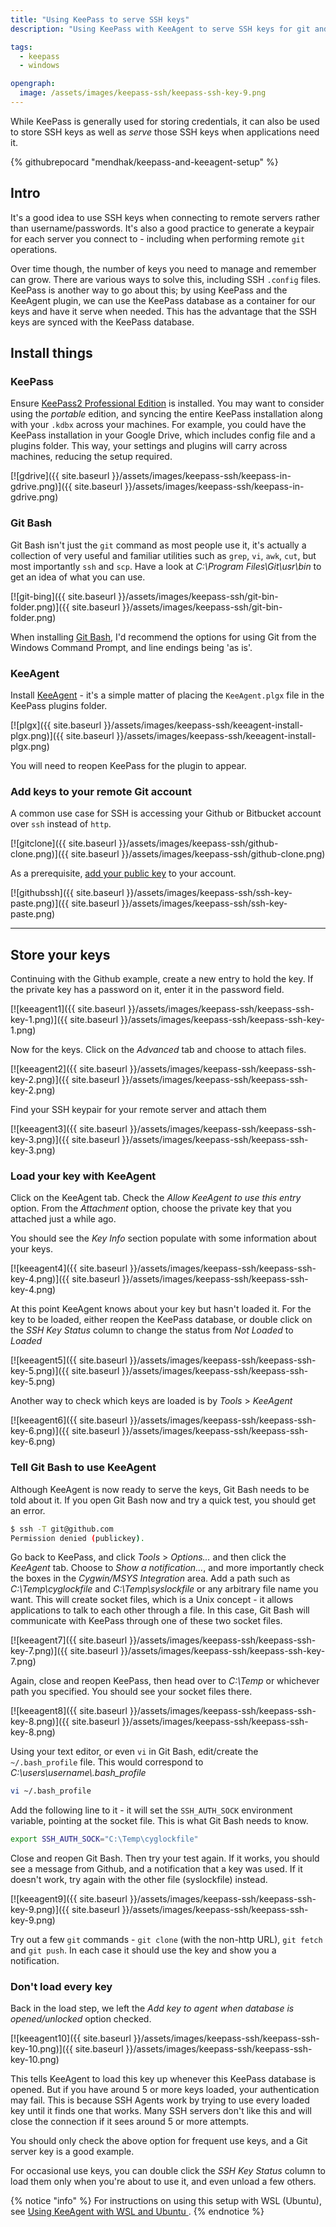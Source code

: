 ```yaml
---
title: "Using KeePass to serve SSH keys"
description: "Using KeePass with KeeAgent to serve SSH keys for git and bash. Security setup instructions for using KeePass with KeeAgent for SSH keypairs"

tags:
  - keepass
  - windows

opengraph:
  image: /assets/images/keepass-ssh/keepass-ssh-key-9.png
---
```


     
While KeePass is generally used for storing credentials, it can also be used to store SSH keys as well as *serve* those SSH keys when applications need it.

{% githubrepocard "mendhak/keepass-and-keeagent-setup" %}



## Intro

It's a good idea to use SSH keys when connecting to remote servers rather than username/passwords.  It's also a good practice to generate a keypair for each server you connect to - including when performing remote `git` operations.  

Over time though, the number of keys you need to manage and remember can grow.  There are various ways to solve this, including SSH `.config` files.  KeePass is another way to go about this; by using KeePass and the KeeAgent plugin, we can use the KeePass database as a container for our keys and have it serve when needed.  This has the advantage that the SSH keys are synced with the KeePass database.      





## Install things


### KeePass

Ensure [KeePass2 Professional Edition](http://keepass.info/download.html) is installed.  You may want to consider using the *portable* edition, and syncing the entire KeePass installation along with your `.kdbx` across your machines.  For example, you could have the KeePass installation in your Google Drive, which includes config file and a plugins folder.  This way, your settings and plugins will carry across machines, reducing the setup required. 

[![gdrive]({{ site.baseurl }}/assets/images/keepass-ssh/keepass-in-gdrive.png)]({{ site.baseurl }}/assets/images/keepass-ssh/keepass-in-gdrive.png)  

### Git Bash

Git Bash isn't just the `git` command as most people use it, it's actually a collection of very useful and familiar utilities such as `grep`, `vi`, `awk`, `cut`, but most importantly `ssh` and `scp`.  Have a look at *C:\Program Files\Git\usr\bin* to get an idea of what you can use.

[![git-bing]({{ site.baseurl }}/assets/images/keepass-ssh/git-bin-folder.png)]({{ site.baseurl }}/assets/images/keepass-ssh/git-bin-folder.png)

When installing [Git Bash](https://git-scm.com/downloads), I'd recommend the options for using Git from the Windows Command Prompt, and line endings being 'as is'.

### KeeAgent

Install [KeeAgent](http://lechnology.com/software/keeagent/#Download) - it's a simple matter of placing the `KeeAgent.plgx` file in the KeePass plugins folder.

[![plgx]({{ site.baseurl }}/assets/images/keepass-ssh/keeagent-install-plgx.png)]({{ site.baseurl }}/assets/images/keepass-ssh/keeagent-install-plgx.png)

You will need to reopen KeePass for the plugin to appear.  


### Add keys to your remote Git account

A common use case for SSH is accessing your Github or Bitbucket account over `ssh` instead of `http`.   

[![gitclone]({{ site.baseurl }}/assets/images/keepass-ssh/github-clone.png)]({{ site.baseurl }}/assets/images/keepass-ssh/github-clone.png)

As a prerequisite, [add your public key](https://help.github.com/articles/adding-a-new-ssh-key-to-your-github-account/) to your account.

[![githubssh]({{ site.baseurl }}/assets/images/keepass-ssh/ssh-key-paste.png)]({{ site.baseurl }}/assets/images/keepass-ssh/ssh-key-paste.png)

_____

## Store your keys

Continuing with the Github example, create a new entry to hold the key.  If the private key has a password on it, enter it in the password field. 


[![keeagent1]({{ site.baseurl }}/assets/images/keepass-ssh/keepass-ssh-key-1.png)]({{ site.baseurl }}/assets/images/keepass-ssh/keepass-ssh-key-1.png)

Now for the keys.  Click on the *Advanced* tab and choose to attach files. 

[![keeagent2]({{ site.baseurl }}/assets/images/keepass-ssh/keepass-ssh-key-2.png)]({{ site.baseurl }}/assets/images/keepass-ssh/keepass-ssh-key-2.png)

Find your SSH keypair for your remote server and attach them

[![keeagent3]({{ site.baseurl }}/assets/images/keepass-ssh/keepass-ssh-key-3.png)]({{ site.baseurl }}/assets/images/keepass-ssh/keepass-ssh-key-3.png)


### Load your key with KeeAgent

Click on the KeeAgent tab. Check the *Allow KeeAgent to use this entry* option.  From the *Attachment* option, choose the private key that you attached just a while ago.

You should see the *Key Info* section populate with some information about your keys.  

[![keeagent4]({{ site.baseurl }}/assets/images/keepass-ssh/keepass-ssh-key-4.png)]({{ site.baseurl }}/assets/images/keepass-ssh/keepass-ssh-key-4.png)

At this point KeeAgent knows about your key but hasn't loaded it.  For the key to be loaded, either reopen the KeePass database, or double click on the *SSH Key Status* column to change the status from *Not Loaded* to *Loaded*

[![keeagent5]({{ site.baseurl }}/assets/images/keepass-ssh/keepass-ssh-key-5.png)]({{ site.baseurl }}/assets/images/keepass-ssh/keepass-ssh-key-5.png)

Another way to check which keys are loaded is by *Tools* > *KeeAgent*

[![keeagent6]({{ site.baseurl }}/assets/images/keepass-ssh/keepass-ssh-key-6.png)]({{ site.baseurl }}/assets/images/keepass-ssh/keepass-ssh-key-6.png)

### Tell Git Bash to use KeeAgent

Although KeeAgent is now ready to serve the keys, Git Bash needs to be told about it.  If you open Git Bash now and try a quick test, you should get an error.

```bash
$ ssh -T git@github.com  
Permission denied (publickey).
```

Go back to KeePass, and click *Tools* > *Options...* and then click the *KeeAgent* tab. Choose to *Show a notification...*, and more importantly check the boxes in the *Cygwin/MSYS Integration* area.  Add a path such as *C:\Temp\cyglockfile* and *C:\Temp\syslockfile* or any arbitrary file name you want.  This will create socket files, which is a Unix concept - it allows applications to talk to each other through a file.  In this case, Git Bash will communicate with KeePass through one of these two socket files.

[![keeagent7]({{ site.baseurl }}/assets/images/keepass-ssh/keepass-ssh-key-7.png)]({{ site.baseurl }}/assets/images/keepass-ssh/keepass-ssh-key-7.png)

Again, close and reopen KeePass, then head over to *C:\Temp* or whichever path you specified.  You should see your socket files there. 

[![keeagent8]({{ site.baseurl }}/assets/images/keepass-ssh/keepass-ssh-key-8.png)]({{ site.baseurl }}/assets/images/keepass-ssh/keepass-ssh-key-8.png)  

Using your text editor, or even `vi` in Git Bash, edit/create the `~/.bash_profile` file.  This would correspond to *C:\users\username\\.bash_profile* 

```bash
vi ~/.bash_profile
```

Add the following line to it - it will set the `SSH_AUTH_SOCK` environment variable, pointing at the socket file.  This is what Git Bash needs to know. 

```bash
export SSH_AUTH_SOCK="C:\Temp\cyglockfile"
```

Close and reopen Git Bash.  Then try your test again.  If it works, you should see a message from Github, and a notification that a key was used.  If it doesn't work, try again with the other file (syslockfile) instead.  

[![keeagent9]({{ site.baseurl }}/assets/images/keepass-ssh/keepass-ssh-key-9.png)]({{ site.baseurl }}/assets/images/keepass-ssh/keepass-ssh-key-9.png)

Try out a few `git` commands - `git clone` (with the non-http URL), `git fetch` and `git push`.  In each case it should use the key and show you a notification.


### Don't load every key

Back in the load step, we left the *Add key to agent when database is opened/unlocked* option checked. 

[![keeagent10]({{ site.baseurl }}/assets/images/keepass-ssh/keepass-ssh-key-10.png)]({{ site.baseurl }}/assets/images/keepass-ssh/keepass-ssh-key-10.png)

This tells KeeAgent to load this key up whenever this KeePass database is opened.  But if you have around 5 or more keys loaded, your authentication may fail.  This is because SSH Agents work by trying to use every loaded key until it finds one that works.  Many SSH servers don't like this and will close the connection if it sees around 5 or more attempts.  

You should only check the above option for frequent use keys, and a Git server key is a good example.  

For occasional use keys, you can double click the *SSH Key Status* column to load them only when you're about to use it, and even unload a few others.


{% notice "info" %}
For instructions on using this setup with WSL (Ubuntu), see [Using KeeAgent with WSL and Ubuntu ](/keeagent-with-wsl/).
{% endnotice %}
